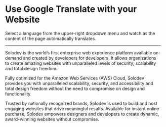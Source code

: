 <div id="google_translate_element"></div>

<script type="text/javascript">
function googleTranslateElementInit() {
  new google.translate.TranslateElement({pageLanguage: 'en'}, 'google_translate_element');
}
</script>

<script type="text/javascript" src="//translate.google.com/translate_a/element.js?cb=googleTranslateElementInit"></script>

<div class="container">
<h1>Use Google Translate with your Website</h1>	
<p>Select a language from the upper-right dropdown menu and watch as the content of the page automatically translates.</p>
<hr />
<p>Solodev is the world’s first enterprise web experience platform available on-demand and created by developers for developers. It allows organizations to create amazing websites with unparalleled levels of security, scalability and total design freedom.</p>
<p>Fully optimized for the Amazon Web Services (AWS) Cloud, Solodev provides you with unparalleled scalability, security, and accessibility and total design freedom without the need to compromise on design and functionality.</p>
<p>Trusted by nationally recognized brands, Solodev is used to build and host engaging websites that drive meaningful results. Available for instant online purchase, Solodev empowers designers and developers to create dynamic, award-winning websites without compromise.</p>
</div>

